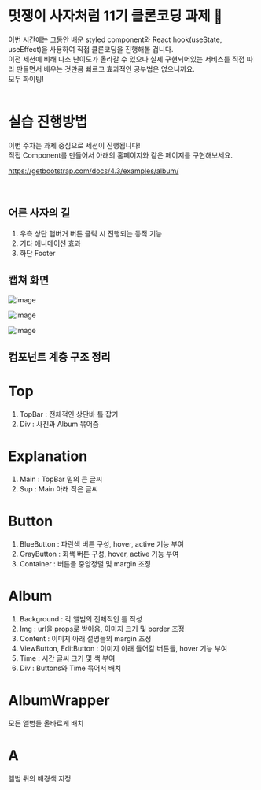 # 멋쟁이 사자처럼 11기 클론코딩 과제 🦁

이번 시간에는 그동안 배운 styled component와 React hook(useState, useEffect)을 사용하여 직접 클론코딩을 진행해볼 겁니다.<br/>
이전 세션에 비해 다소 난이도가 올라갈 수 있으나 실제 구현되어있는 서비스를 직접 따라 만들면서 배우는 것만큼 빠르고 효과적인 공부법은 없으니까요.<br/>
모두 화이팅!
<br/><br/>

# 실습 진행방법

이번 주차는 과제 중심으로 세션이 진행됩니다!<br/>
직접 Component를 만들어서 아래의 홈페이지와 같은 페이지를 구현해보세요.

https://getbootstrap.com/docs/4.3/examples/album/

<br/>

## 어른 사자의 길

1. 우측 상단 햄버거 버튼 클릭 시 진행되는 동적 기능
2. 기타 애니메이션 효과
3. 하단 Footer

## 캡쳐 화면
![image](https://github.com/Likelion-Inha-11/fe-react-clone-coding/assets/111687549/90e16e70-4369-43e6-a957-9dc70eba88a8) <br/>

![image](https://github.com/Likelion-Inha-11/fe-react-clone-coding/assets/111687549/ea35377a-e5a6-4dd3-8781-7acd9857c8cb) <br/>

![image](https://github.com/Likelion-Inha-11/fe-react-clone-coding/assets/111687549/94feb841-7a54-441f-b6fe-0daf0aa72c34) <br/>

## 컴포넌트 계층 구조 정리

# Top
1. TopBar : 전체적인 상단바 틀 잡기
2. Div : 사진과 Album 묶어줌

# Explanation
1. Main : TopBar 밑의 큰 글씨
2. Sup : Main 아래 작은 글씨

# Button
1. BlueButton : 파란색 버튼 구성, hover, active 기능 부여
2. GrayButton : 회색 버튼 구성, hover, active 기능 부여
3. Container : 버튼들 중앙정렬 및 margin 조정

# Album
1. Background : 각 앨범의 전체적인 틀 작성
2. Img : url을 props로 받아옴, 이미지 크기 및 border 조정
3. Content : 이미지 아래 설명들의 margin 조정
4. ViewButton, EditButton : 이미지 아래 들어갈 버튼들, hover 기능 부여
5. Time : 시간 글씨 크기 및 색 부여
6. Div : Buttons와 Time 묶어서 배치

# AlbumWrapper
모든 앨범들 올바르게 배치

# A
앨범 뒤의 배경색 지정